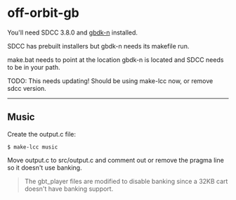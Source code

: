 # off-orbit-gb

You'll need SDCC 3.8.0 and [gbdk-n](https://github.com/andreasjhkarlsson/gbdk-n) installed.

SDCC has prebuilt installers but gbdk-n needs its makefile run.

make.bat needs to point at the location gbdk-n is located and SDCC needs to be in your path.

TODO: This needs updating! Should be using make-lcc now, or remove sdcc version.


---

## Music

Create the output.c file:

```
$ make-lcc music
```

Move output.c to src/output.c and comment out or remove the pragma line so it doesn't use banking.

> The gbt_player files are modified to disable banking since a 32KB cart doesn't have banking support.
